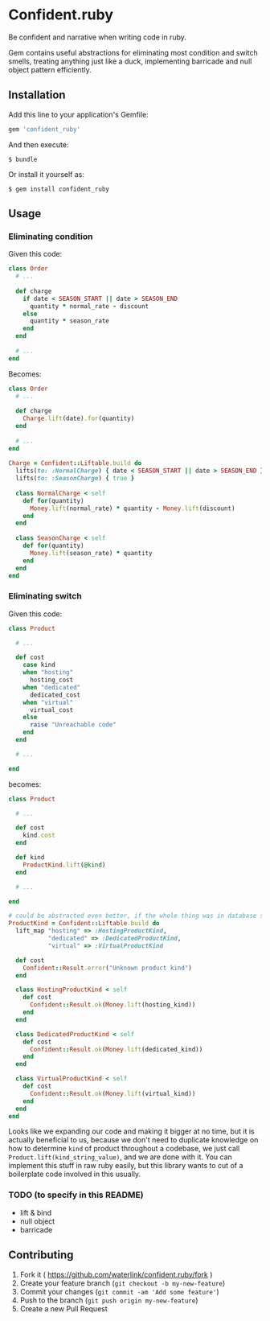 # Confident.ruby

Be confident and narrative when writing code in ruby.

Gem contains useful abstractions for eliminating most condition and switch smells, treating anything just like a duck, implementing barricade and null object pattern efficiently.

## Installation

Add this line to your application's Gemfile:

```ruby
gem 'confident_ruby'
```

And then execute:

    $ bundle

Or install it yourself as:

    $ gem install confident_ruby

## Usage

### Eliminating condition

Given this code:

```ruby
class Order
  # ...  
  
  def charge
    if date < SEASON_START || date > SEASON_END
      quantity * normal_rate - discount
    else
      quantity * season_rate
    end
  end
  
  # ...
end
```

Becomes:

```ruby
class Order
  # ...
  
  def charge
    Charge.lift(date).for(quantity)
  end
  
  # ...
end
  
Charge = Confident::Liftable.build do
  lifts(to: :NormalCharge) { date < SEASON_START || date > SEASON_END }
  lifts(to: :SeasonCharge) { true }
  
  class NormalCharge < self
    def for(quantity)
      Money.lift(normal_rate) * quantity - Money.lift(discount)
    end
  end
  
  class SeasonCharge < self
    def for(quantity)
      Money.lift(season_rate) * quantity
    end
  end
end
```

### Eliminating switch

Given this code:

```ruby
class Product

  # ...

  def cost
    case kind
    when "hosting"
      hosting_cost
    when "dedicated"
      dedicated_cost
    when "virtual"
      virtual_cost
    else
      raise "Unreachable code"
    end
  end

  # ...

end
```

becomes:

```ruby
class Product

  # ...

  def cost
    kind.cost
  end

  def kind
    ProductKind.lift(@kind)
  end

  # ...

end

# could be abstracted even better, if the whole thing was in database source
ProductKind = Confident::Liftable.build do
  lift_map "hosting" => :HostingProductKind,
           "dedicated" => :DedicatedProductKind,
           "virtual" => :VirtualProductKind

  def cost
    Confident::Result.error("Unknown product kind")
  end

  class HostingProductKind < self
    def cost
      Confident::Result.ok(Money.lift(hosting_kind))
    end
  end

  class DedicatedProductKind < self
    def cost
      Confident::Result.ok(Money.lift(dedicated_kind))
    end
  end

  class VirtualProductKind < self
    def cost
      Confident::Result.ok(Money.lift(virtual_kind))
    end
  end
end
```

Looks like we expanding our code and making it bigger at no time, but it is actually beneficial to us, because we don't need to duplicate knowledge on how to determine `kind` of product throughout a codebase, we just call `Product.lift(kind_string_value)`, and we are done with it. You can implement this stuff in raw ruby easily, but this library wants to cut of a boilerplate code involved in this usually.

### TODO (to specify in this README)

- lift & bind
- null object
- barricade

## Contributing

1. Fork it ( https://github.com/waterlink/confident.ruby/fork )
2. Create your feature branch (`git checkout -b my-new-feature`)
3. Commit your changes (`git commit -am 'Add some feature'`)
4. Push to the branch (`git push origin my-new-feature`)
5. Create a new Pull Request

